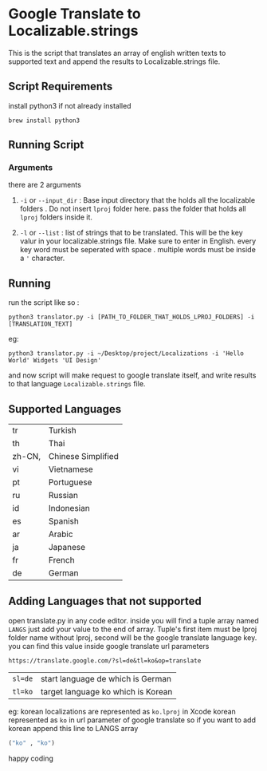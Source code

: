 # Google Translate to Localizable.strings

This is the script that translates an array of english written texts to supported text and append the results to Localizable.strings file.

## Script Requirements

install python3 if not already installed

```shell
brew install python3
```

## Running Script

### Arguments

there are 2 arguments

1. `-i` or `--input_dir` : Base input directory that the holds all the localizable folders . Do not insert `lproj` folder here. pass the folder that holds all `lproj` folders inside it.

2. `-l` or `--list` : list of strings that to be translated. This will be the key valur in your localizable.strings file. Make sure to enter in English. every key word must be seperated with space . multiple words must be inside a `'` character.

## Running

run the script like so :

```shell
python3 translator.py -i [PATH_TO_FOLDER_THAT_HOLDS_LPROJ_FOLDERS] -i [TRANSLATION_TEXT]
```

eg:

```shell
python3 translator.py -i ~/Desktop/project/Localizations -i 'Hello World' Widgets 'UI Design'
```

and now script will make request to google translate itself, and write results to that language `Localizable.strings` file.

## Supported Languages 

| | |
|-|-|
| tr | Turkish |
| th | Thai |
| zh-CN,| Chinese Simplified |
| vi | Vietnamese |
| pt | Portuguese |
| ru | Russian |
| id | Indonesian |
| es | Spanish |
| ar | Arabic |
| ja | Japanese |
| fr | French |
| de | German |

## Adding Languages that not supported

open translate.py in any code editor. inside you will find a tuple array named `LANGS` just add your value to the end of array. Tuple's first item must be lproj folder name without lproj, second will be the google translate language key. you can find this value inside google translate url parameters

```url
https://translate.google.com/?sl=de&tl=ko&op=translate
```

| | |
|-| - |
| `sl=de` | start language de which is German |
| `tl=ko` | target language ko which is Korean |

eg:
korean localizations are represented as `ko.lproj` in Xcode
korean represented as `ko` in url parameter of google translate
so if you want to add korean append this line to LANGS array

```python
("ko" , "ko")
```

happy coding